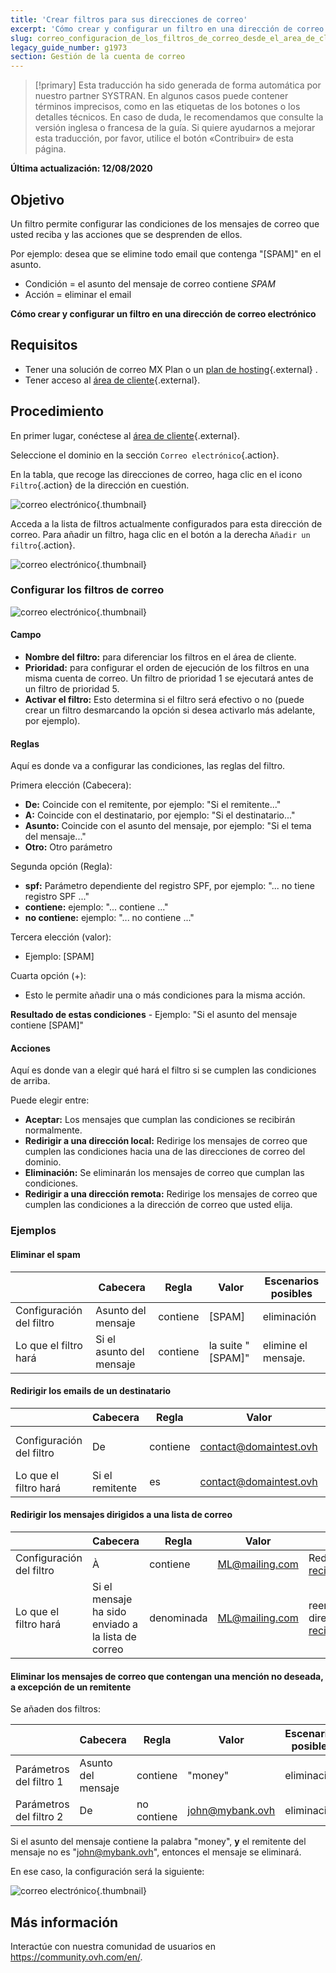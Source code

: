```yaml
---
title: 'Crear filtros para sus direcciones de correo'
excerpt: 'Cómo crear y configurar un filtro en una dirección de correo electrónico'
slug: correo_configuracion_de_los_filtros_de_correo_desde_el_area_de_cliente
legacy_guide_number: g1973
section: Gestión de la cuenta de correo
---
```


> [!primary]
> Esta traducción ha sido generada de forma automática por nuestro partner SYSTRAN. En algunos casos puede contener términos imprecisos, como en las etiquetas de los botones o los detalles técnicos. En caso de duda, le recomendamos que consulte la versión inglesa o francesa de la guía. Si quiere ayudarnos a mejorar esta traducción, por favor, utilice el botón «Contribuir» de esta página.
>

**Última actualización: 12/08/2020**

## Objetivo

Un filtro permite configurar las condiciones de los mensajes de correo que usted reciba y las acciones que se desprenden de ellos.

Por ejemplo: desea que se elimine todo email que contenga "[SPAM]" en el asunto.

- Condición = el asunto del mensaje de correo contiene *SPAM*
- Acción = eliminar el email

**Cómo crear y configurar un filtro en una dirección de correo electrónico**

## Requisitos

- Tener una solución de correo MX Plan o un [plan de hosting](https://www.ovh.es/hosting/){.external} .
- Tener acceso al [área de cliente](https://www.ovh.com/auth/?action=gotomanager&from=https://www.ovh.es/&ovhSubsidiary=es){.external}.

## Procedimiento

En primer lugar, conéctese al [área de cliente](https://www.ovh.com/auth/?action=gotomanager&from=https://www.ovh.es/&ovhSubsidiary=es){.external}.

Seleccione el dominio en la sección `Correo electrónico`{.action}.

En la tabla, que recoge las direcciones de correo, haga clic en el icono `Filtro`{.action} de la dirección en cuestión.

![correo electrónico](images/img_3239.jpg){.thumbnail}

Acceda a la lista de filtros actualmente configurados para esta dirección de correo. Para añadir un filtro, haga clic en el botón a la derecha `Añadir un filtro`{.action}.

![correo electrónico](images/img_3240.jpg){.thumbnail}

### Configurar los filtros de correo

![correo electrónico](images/img_3241.jpg){.thumbnail}

#### Campo

- **Nombre del filtro:** para diferenciar los filtros en el área de cliente.
- **Prioridad:** para configurar el orden de ejecución de los filtros en una misma cuenta de correo. Un filtro de prioridad 1 se ejecutará antes de un filtro de prioridad 5.
- **Activar el filtro:** Esto determina si el filtro será efectivo o no (puede crear un filtro desmarcando la opción si desea activarlo más adelante, por ejemplo).

#### Reglas

Aquí es donde va a configurar las condiciones, las reglas del filtro.

Primera elección (Cabecera):

- **De:** Coincide con el remitente, por ejemplo: "Si el remitente..."
- **A:** Coincide con el destinatario, por ejemplo: "Si el destinatario..."
- **Asunto:** Coincide con el asunto del mensaje, por ejemplo: "Si el tema del mensaje..."
- **Otro:** Otro parámetro

Segunda opción (Regla):

- **spf:** Parámetro dependiente del registro SPF, por ejemplo: "... no tiene registro SPF ..."
- **contiene:** ejemplo: "... contiene ..."
- **no contiene:** ejemplo: "... no contiene ..."

Tercera elección (valor):

- Ejemplo: [SPAM]

Cuarta opción (+):

- Esto le permite añadir una o más condiciones para la misma acción.

**Resultado de estas condiciones** - Ejemplo: "Si el asunto del mensaje contiene [SPAM]"

#### Acciones

Aquí es donde van a elegir qué hará el filtro si se cumplen las condiciones de arriba.

Puede elegir entre:

- **Aceptar:** Los mensajes que cumplan las condiciones se recibirán normalmente.
- **Redirigir a una dirección local:** Redirige los mensajes de correo que cumplen las condiciones hacia una de las direcciones de correo del dominio.
- **Eliminación:** Se eliminarán los mensajes de correo que cumplan las condiciones.
- **Redirigir a una dirección remota:** Redirige los mensajes de correo que cumplen las condiciones a la dirección de correo que usted elija.

### Ejemplos

#### Eliminar el spam

||Cabecera|Regla|Valor|Escenarios posibles|
|---|---|---|---|---|
|Configuración del filtro|Asunto del mensaje|contiene|[SPAM]|eliminación|
|Lo que el filtro hará|Si el asunto del mensaje|contiene|la suite "[SPAM]"|elimine el mensaje.|

#### Redirigir los emails de un destinatario

||Cabecera|Regla|Valor|Escenarios posibles|
|---|---|---|---|---|
|Configuración del filtro|De|contiene|contact@domaintest.ovh|redirigir a una dirección remota: john@otherdomain.ovh|
|Lo que el filtro hará|Si el remitente|es|contact@domaintest.ovh|reenvíe el mensaje a john@otherdomain.ovh.|

#### Redirigir los mensajes dirigidos a una lista de correo

||Cabecera|Regla|Valor|Escenarios posibles|
|---|---|---|---|---|
|Configuración del filtro|À|contiene|ML@mailing.com|Redirigir a una dirección local: recipient@mypersonaldomain.ovh|
|Lo que el filtro hará|Si el mensaje ha sido enviado a la lista de correo|denominada|ML@mailing.com|reenvíe el mensaje a mi otra dirección: recipient@mypersonaldomain.ovh|

#### Eliminar los mensajes de correo que contengan una mención no deseada, a excepción de un remitente 

Se añaden dos filtros:

||Cabecera|Regla|Valor|Escenarios posibles|
|---|---|---|---|---|
|Parámetros del filtro 1|Asunto del mensaje|contiene|"money"|eliminación|
|Parámetros del filtro 2|De|no contiene|john@mybank.ovh|eliminación|

Si el asunto del mensaje contiene la palabra "money", **y** el remitente del mensaje no es "john@mybank.ovh", entonces el mensaje se eliminará.

En ese caso, la configuración será la siguiente:

![correo electrónico](images/img_3242.jpg){.thumbnail}

## Más información

Interactúe con nuestra comunidad de usuarios en <https://community.ovh.com/en/>.

